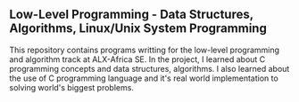 ## Low-Level Programming - Data Structures, Algorithms, Linux/Unix System Programming
This repository contains programs writting for the low-level programming and algorithm track at ALX-Africa SE.
In the project, I learned about C programming concepts and data structures, algorithms. I also learned about the use of C programming language and it's real world implementation to solving world's biggest problems.

